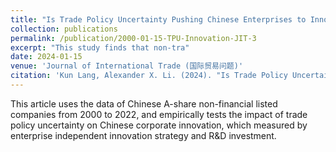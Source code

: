 ```yaml
---
title: "Is Trade Policy Uncertainty Pushing Chinese Enterprises to Innovate (in Chinese)"
collection: publications
permalink: /publication/2000-01-15-TPU-Innovation-JIT-3
excerpt: "This study finds that non-tra"
date: 2024-01-15
venue: 'Journal of International Trade (国际贸易问题)'
citation: 'Kun Lang, Alexander X. Li. (2024). "Is Trade Policy Uncertainty Pushing Chinese Enterprises to Innovate (in Chinese)" <i>Journal of International Trade</i>. 2024(01):87-104.'
---
```


This article uses the data of Chinese A-share non-financial listed companies from 2000 to 2022, and empirically tests the impact of trade policy uncertainty on Chinese corporate innovation, which measured by enterprise independent innovation strategy and R&D investment.
